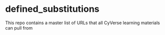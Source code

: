 # defined_substitutions
This repo contains a master list of URLs that all CyVerse learning materials can pull from
